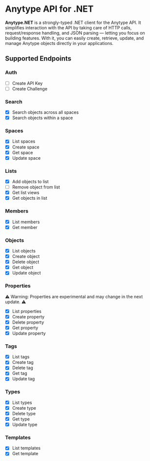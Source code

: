 # Anytype API for .NET

**Anytype\.NET** is a strongly-typed .NET client for the Anytype API. 
It simplifies interaction with the API by taking care of HTTP calls, request/response handling, and JSON parsing — letting you focus on building features.
With it, you can easily create, retrieve, update, and manage Anytype objects directly in your applications.

## Supported Endpoints

### Auth
- [ ] Create API Key
- [ ] Create Challenge
### Search
- [x] Search objects across all spaces
- [x] Search objects within a space
### Spaces
- [x] List spaces
- [x] Create space
- [x] Get space
- [x] Update space
### Lists
- [x] Add objects to list
- [ ] Remove object from list
- [x] Get list views
- [x] Get objects in list
### Members
- [x] List members
- [x] Get member
### Objects
- [x] List objects
- [x] Create object
- [x] Delete object
- [x] Get object
- [x] Update object
### Properties
⚠ Warning: Properties are experimental and may change in the next update. ⚠ 
- [x] List properties
- [x] Create property
- [x] Delete property
- [x] Get property
- [x] Update property
### Tags
- [x] List tags
- [x] Create tag
- [x] Delete tag
- [x] Get tag
- [x] Update tag
### Types
- [x] List types
- [x] Create type
- [x] Delete type
- [x] Get type
- [x] Update type
### Templates
- [x] List templates
- [x] Get template
